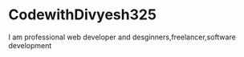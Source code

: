 # CodewithDivyesh325
I am professional web developer and desginners,freelancer,software development
